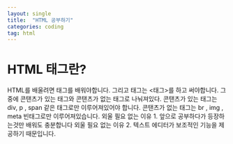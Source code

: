 ```yaml
---
layout: single
title:  "HTML 공부하기"
categories: coding
tag: html
---
```


# HTML 태그란?

HTML를 배울려면 태그를 배워야합니다. 그리고 태그는 <태그>를 하고 써야합니다.
그중에 콘탠츠가 있는 태그와 콘탠츠가 없는 태그로 나눠져있다.
콘탠츠가 있는 태그는 div, p , span 같은 태그로만 이루어져있어야 합니다.
콘탠츠가 없는 태그는 br , img , meta 빈태그로만 이루어져있습니다.
외울 필요 없는 이유 1. 앞으로 공부하다가 등장하는것만 배워도 충분합니다
외울 필요 없는 이유 2. 텍스트 에디터가 보조적인 기능을 제공하기 때문입니다.
